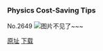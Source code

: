 ### Physics Cost-Saving Tips
No.2649
![图片不见了~~~](https://imgs.xkcd.com/comics/physics_cost_saving_tips.png)

[原址](https://xkcd.com//2649) [下载](https://imgs.xkcd.com/comics/physics_cost_saving_tips.png)

